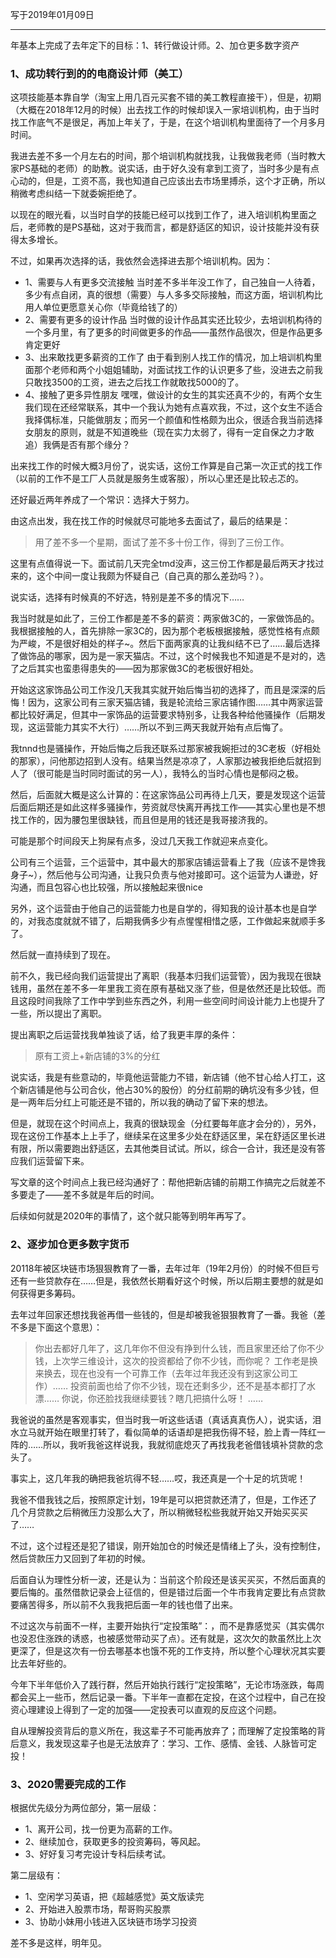 写于2019年01月09日

-----
年基本上完成了去年定下的目标：1、转行做设计师。2、加仓更多数字资产

### 1、成功转行到的的电商设计师（美工）
这项技能基本靠自学（淘宝上用几百元买套不错的美工教程直接干），但是，初期（大概在2018年12月的时候）出去找工作的时候却误入一家培训机构，由于当时找工作底气不是很足，再加上年关了，于是，在这个培训机构里面待了一个月多月时间。

我进去差不多一个月左右的时间，那个培训机构就找我，让我做我老师（当时教大家PS基础的老师）的助教。说实话，由于好久没有拿到工资了，当时多少是有点心动的，但是，工资不高，我也知道自己应该出去市场里搏杀，这个才正确，所以稍微考虑纠结一下就委婉拒绝了。

以现在的眼光看，以当时自学的技能已经可以找到工作了，进入培训机构里面之后，老师教的是PS基础，这对于我而言，都是舒适区的知识，设计技能并没有获得太多增长。

不过，如果再次选择的话，我依然会选择进去那个培训机构。因为：
* 1、需要与人有更多交流接触
当时差不多半年没工作了，自己独自一人待着，多少有点自闭，真的很想（需要）与人多多交际接触，而这方面，培训机构比用人单位更愿意关心你（毕竟给钱了的）
* 2、需要有更多的设计作品
当时做的设计作品其实还比较少，去培训机构待的一个多月里，有了更多的时间做更多的作品——虽然作品很次，但是作品更多肯定更好
* 3、出来敢找更多薪资的工作了
由于看到别人找工作的情况，加上培训机构里面那个老师和两个小姐姐辅助，对面试找工作的认识更多了些，没进去之前我只敢找3500的工资，进去之后找工作就敢找5000的了。
* 4、接触了更多异性朋友
嘿嘿，做设计的女生的其实还真不少的，有两个女生我们现在还经常联系，其中一个我认为她有点喜欢我，不过，这个女生不适合我择偶标准，只能做朋友；而另一个颜值和性格颇为出众，很适合我当前选择女朋友的原则，就是不知道晚些（现在实力太弱了，得有一定自保之力才敢追）我俩是否有那个缘分？
 
出来找工作的时候大概3月份了，说实话，这份工作算是自己第一次正式的找工作（以前的工作不是工厂人员就是服务生或客服），所以心里还是比较忐忑的。

还好最近两年养成了一个常识：选择大于努力。

由这点出发，我在找工作的时候就尽可能地多去面试了，最后的结果是：
>用了差不多一个星期，面试了差不多十份工作，得到了三份工作。

这里有点值得说一下。面试前几天完全tmd没声，这三份工作都是最后两天才找过来的，这个中间一度让我颇为怀疑自己（自己真的那么差劲吗？）。

说实话，选择有时候真的不好选，特别是差不多的情况下……

我当时就是如此了，三份工作都是差不多的薪资：两家做3C的，一家做饰品的。我根据接触的人，首先排除一家3C的，因为那个老板根据接触，感觉性格有点颇为严峻，不是很好相处的样子~。然后下面两家真的让我纠结不已了……最后选择了做饰品的哪家，因为是一家天猫店。不过，这个时候我也不知道是不是对的，选了之后其实也蛮患得患失的——因为那家做3C的老板很好相处。

开始这这家饰品公司工作没几天我其实就开始后悔当初的选择了，而且是深深的后悔！因为，这家公司有三家天猫店铺，我是轮流给三家店铺作图……其中两家运营都比较好满足，但其中一家饰品的运营要求特别多，让我各种给他骚操作（后期发现，这运营能力其实不大行）……所以不到三两天我就开始有点后悔了。

我tnnd也是骚操作，开始后悔之后我还联系过那家被我婉拒过的3C老板（好相处的那家），问他那边招到人没有。结果当然是凉凉了，人家那边被我拒绝后就招到人了（很可能是当时同时面试的另一人），我特么的当时心情也是郁闷之极。

然后，后面就大概是这么计算的：在这家饰品公司再待上几天，要是发现这个运营后面后期还是如此这样多骚操作，劳资就尽快离开再找工作——其实心里也是不想找工作的，因为腰包里很缺钱，而且但是用的钱还是我哥接济我的。

可能是那个时间段天上狗屎有点多，没过几天我工作就迎来点变化。

公司有三个运营，三个运营中，其中最大的那家店铺运营看上了我（应该不是馋我身子~），然后他与公司沟通，让我只负责与他对接即可。这个运营为人谦逊，好沟通，而且包容心也比较强，所以接触起来很nice

另外，这个运营由于他自己的运营能力也是自学的，得知我的设计基本也是自学的，对我态度就就不错了，后期我俩多少有点惺惺相惜之感，工作做起来就顺手多了。

然后就一直持续到了现在。

前不久，我已经向我们运营提出了离职（我基本归我们运营管），因为我现在很缺钱用，虽然在差不多一年里我工资在原有基础又涨了些，但是依然还是比较低。而且这段时间我除了工作中学到些东西之外，利用一些空间时间设计能力上也提升了一些，所以提出了离职。

提出离职之后运营找我单独谈了话，给了我更丰厚的条件：
>原有工资上+新店铺的3%的分红

说实话，我是有些意动的，毕竟他运营能力不错，新店铺（他不甘心给人打工，这个新店铺是他与公司合伙，他占30%的股份）的分红前期的确坑没有多少钱，但是一两年后分红上可能还是不错的，所以我的确动了留下来的想法。

但是，就现在这个时间点上，我真的很缺现金（分红要每年底才会分的），另外，现在这份工作基本上上手了，继续呆在这里多少处在舒适区里，呆在舒适区里长进有限，所以需要跑出舒适区，去其他类目试试。所以，综合一合计，我还是没有答应我们运营留下来。

写文章的这个时间点上我已经沟通好了：帮他把新店铺的前期工作搞完之后就差不多要走了——差不多就是年后的时间。

后续如何就是2020年的事情了，这个就只能等到明年再写了。


### 2、逐步加仓更多数字货币
20118年被区块链市场狠狠教育了一番，去年过年（19年2月份）的时候不但巨亏还有一些贷款存在……但是，我依然长期看好这个时候，所以后期主要想的就是如何获得更多筹码。

去年过年回家还想找我爸再借一些钱的，但是却被我爸狠狠教育了一番。我爸（差不多是下面这个意思）：
>你出去都好几年了，这几年你不但没有挣到什么钱，而且家里还给了你不少钱，上次学三维设计，这次的投资都给了你不少钱，而你呢？
工作老是换来换去，现在也没有一个可靠工作（去年过年我还没有到这家公司工作）……
投资前面也给了你不少钱，现在还剩多少，还不是基本都打了水漂……
你说，你还脸找我继续要钱？瞎几把搞什么呀！
……

我爸说的虽然是客观事实，但当时我一听这些话语（真话真真伤人），说实话，泪水立马就开始在眼里打转了，看似简单的话语却是把我伤得不轻，脸上青一阵红一阵的……所以，我听我爸这样说我，我就彻底熄灭了再找我老爸借钱填补贷款的念头了。

事实上，这几年我的确把我爸坑得不轻……哎，我还真是一个十足的坑货呢！

我爸不借我钱之后，按照原定计划，19年是可以把贷款还清了，但是，工作还了几个月贷款之后稍微压力没那么大了，所以稍微轻松些我就开始又开始买买买了……

不过，这个过程还是犯了错误，刚开始加仓的时候还是情绪上了头，没有控制住，然后贷款压力又回到了年初的时候。

后面自认为理性分析一波，还是认为：当前这个阶段还是该买买买，不然后面真的要后悔的。虽然借款记录会上征信的，但是错过后面一个牛市我肯定要比有点贷款要痛苦得多，所以前不久我我把后面一年的钱也借了出来。

不过这次与前面不一样，主要开始执行“定投策略”：，而不是靠感觉买（其实偶尔也没忍住涨跌的诱惑，也被感觉带动买了点）。还有就是，这次欠的款虽然比上次更深了，但是这次有一份去哪基本也饿不死的工作支持，所以整个心理状况其实要比去年好些的。

今年下半年低价入了践行群，然后开始执行践行“定投策略”，无论市场涨跌，每周都会买上一些币，然后记录一番。下半年一直都在定投，在这个过程中，自己在投资心理建设上得到了一定的加强——定投表可以直观的反应这个问题。

自从理解投资背后的意义所在，我这辈子不可能再放弃了；而理解了定投策略的背后意义，我发现这辈子也是无法放弃了：学习、工作、感情、金钱、人脉皆可定投！


### 3、2020需要完成的工作
根据优先级分为两位部分，第一层级：
* 1、离开公司，找一份更为高薪的工作。
* 2、继续加仓，获取更多的投资筹码，等风起。
* 3、好好复习考完设计专科后续考试。
 
第二层级有：
* 1、空闲学习英语，把《超越感觉》英文版读完
* 2、开始进入股票市场，帮哥购买股票
* 3、协助小妹用小钱进入区块链市场学习投资


差不多是这样，明年见。
